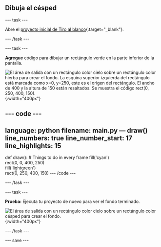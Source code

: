 ## Dibuja el césped

--- task ---

Abre el [proyecto inicial de Tiro al blanco](https://trinket.io/python/88502d5879){:target="_blank"}.

--- /task ---


--- task ---

**Agregue** código para dibujar un rectángulo verde en la parte inferior de la pantalla.

![El área de salida con un rectángulo color cielo sobre un rectángulo color hierba para crear el fondo. La esquina superior izquierda del rectángulo está marcada como x=0, y=250, este es el origen del rectángulo. El ancho de 400 y la altura de 150 están resaltados. Se muestra el código rect(0, 250, 400, 150).](images/green-grass.png){:width="400px"}

--- code ---
---
language: python filename: main.py — draw() line_numbers: true line_number_start: 17
line_highlights: 15
---
def draw(): # Things to do in every frame fill('cyan')  
rect(0, 0, 400, 250)  
fill('lightgreen')  
rect(0, 250, 400, 150) --- /code ---

--- /task ---

--- task ---

**Prueba:** Ejecuta tu proyecto de nuevo para ver el fondo terminado.

![El área de salida con un rectángulo color cielo sobre un rectángulo color césped para crear el fondo.](images/background.png){:width="400px"}

--- /task ---

--- save ---

